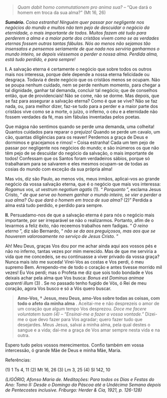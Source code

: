 > *Quam dabit homo commutationem pro anima sua?* – “Que dará o homem em troca da sua alma?” (Mt 16, 26)

***Sumário.** Coisa estranha! Ninguém quer passar por negligente nos negócios do mundo e muitos não tem pejo de descuidar o negócio da eternidade, o mais importante de todos. Muitos fazem até tudo para perderem a alma e a maior parte dos cristãos vivem como se as verdades eternas fossem outras tantas fábulas. Nós ao menos não sejamos tão insensatos e pensemos seriamente de que nada nos serviria ganharmos o mundo inteiro, se depois viéssemos a perder a nossa alma. Perdida alma, está tudo perdido, e para sempre!*

**I.** A salvação eterna é certamente o negócio que sobre todos os outros mais nos interessa, porque dele depende a nossa eterna felicidade ou desgraça. Todavia é deste negócio que os cristãos menos se ocupam. Não se poupa nenhum cuidado, nem se perde nenhum momento, para chegar a tal dignidade, ganhar tal demanda, concluir tal negócio; que de conselhos então, que de providenciais! Não se come, não se dorme. Mas depois, que se faz para assegurar a salvação eterna? Como é que se vive? Não se faz nada, ou, para melhor dizer, faz-se tudo para a perder e a maior parte dos cristãos vive como se a morte, o juízo, o inferno, o céu e a eternidade não fossem verdades da fé, mas sim fábulas inventadas pelos poetas.

Que mágoa não sentimos quando se perde uma demanda, uma colheita! Quantos cuidados para reparar o prejuízo! Quando se perde um cavalo, um cão, quantas diligências para os reaver! Perdemos a graça de Deus e dormimos e gracejamos e rimos! – Coisa estranha! Cada um tem pejo de passar por negligente nos negócios do mundo; e são inúmeros os que não têm pejo de se descuidar do negócio da salvação, o mais importante de todos! Confessam que os Santos foram verdadeiros sábios, porque só trabalharam para se salvarem e eles mesmos ocupam-se de todas as cosias do mundo com exceção da sua própria alma!

Mas vós, diz são Paulo, ao menos vós, meus irmãos, aplicai-vos ao grande negócio da vossa salvação eterna, que é o negócio que mais vos interessa: *Rogamus vos, ut vestrum negotium agatis* (1). “ *Porquanto* ”, exclama Jesus Cristo, “ *de que serve ao homem ganhar o mundo inteiro, se vier a perder a sua alma? Ou que dará o homem em troca de sua alma?* (2)” Perdida a alma está tudo perdido, e perdido para sempre.

**II.** Persuadamo-nos de que a salvação eterna é para nós o negócio mais importante, por ser irreparável se não o realizarmos. Portanto, afim de o levarmos a feliz êxito, não receemos trabalhos nem fadigas. “ *O reino eterno* ”, diz são Bernardo, “ *não se da aos preguiçosos, mas aos que se houverem valorosamente no serviço de Jesus Cristo.* ”

Ah! Meu Deus, graças Vos dou por me achar ainda aqui aos vossos pés e não no inferno, tantas vezes por mim merecido. Mas de que me serviria a vida que me concedeis, se eu continuasse a viver privado da vossa graça? Nunca mais isto me suceda! Virei-Vos as costas e Vos perdi, ó meu supremo Bem. Arrependo-me de todo o coração e antes tivesse morrido mil vezes! Eu Vos perdi; mas o Profeta me diz que sois todo bondade e Vos deixais achar pela alma que Vos busca: *Bonus est Dominus animae quarenti illum* (3) . Se no passado tenho fugido de Vós, ó Rei de meu coração, agora Vos busco e só a Vós quero buscar.

> **Amo-Vos, † Jesus, meu Deus, amo-Vos sobre todas as coisas, com todo o afeto da minha alma** . Aceitai-me e não desprezeis o amor de um coração que algum tempo Vos desprezou. *Doce me facere voluntatem tuam (4) – “Ensinai-me a fazer a vossa vontade.”* Dizei-me o que devo fazer para Vos agradar; quero fazer tudo que desejardes. Meus Jesus, salvai a minha alma, pela qual destes o sangue e a vida; dai-me a graça de Vos amar sempre nesta vida e na outra.

Espero tudo pelos vossos merecimentos. Confio também em vossa intercessão, ó grande Mãe de Deus e minha Mãe, Maria.

Referências:

\(1\) 1 Ts 4, 11 (2) Mt 16, 26 (3) Lm 3, 25 (4) Sl 142, 10

*(LIGÓRIO, Afonso Maria de. Meditações: Para todos os Dias e Festas do Ano: Tomo II: Desde o Domingo da Páscoa até a Undécima Semana depois de Pentecostes inclusive. Friburgo: Herder & Cia, 1921, p. 126-128)*
